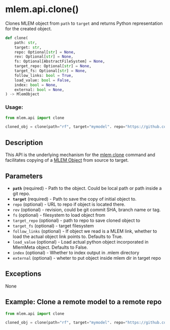 # mlem.api.clone()

Clones MLEM object from `path` to `target` and returns Python representation for the created object.

```py
def clone(
    path: str,
    target: str,
    repo: Optional[str] = None,
    rev: Optional[str] = None,
    fs: Optional[AbstractFileSystem] = None,
    target_repo: Optional[str] = None,
    target_fs: Optional[str] = None,
    follow_links: bool = True,
    load_value: bool = False,
    index: bool = None,
    external: bool = None,
) -> MlemObject
```

### Usage:

```py
from mlem.api import clone

cloned_obj = clone(path="rf", target="mymodel". repo="https://github.com/iterative/example-mlem-get-started", rev="main")
```

## Description

This API is the underlying mechanism for the [mlem clone](/doc/command-reference/clone) command and facilitates copying of a [MLEM Object](/doc/user-guide/basic-concepts#mlem-objects) from source to target.

## Parameters

- **`path`** (required) - Path to the object. Could be local path or path inside a git repo.
- **`target`** (required) - Path to save the copy of initial object to.
- `repo` (optional) - URL to repo if object is located there.
- `rev` (optional) - revision, could be git commit SHA, branch name or tag.
- `fs` (optional) - filesystem to load object from
- `target_repo` (optional) - path to repo to save cloned object to
- `target_fs` (optional) - target filesystem
- `follow_links` (optional) - If object we read is a MLEM link, whether to load the actual object link points to. Defaults to True.
- `load_value` (optional) - Load actual python object incorporated in MlemMeta object. Defaults to False.
- `index` (optional) - Whether to index output in .mlem directory
- `external` (optional) - wheter to put object inside mlem dir in target repo

## Exceptions

None

## Example: Clone a remote model to a remote repo

```py
from mlem.api import clone

cloned_obj = clone(path="rf", target="mymodel". repo="https://github.com/iterative/example-mlem-get-started", rev="main", target_repo="s3://mybucket/mymodel", load_value=True)
```
